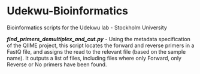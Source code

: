 # Udekwu-Bioinformatics
Bioinformatics scripts for the Udekwu lab - Stockholm University

***find_primers_demultiplex_and_cut.py*** - Using the metadata specification of the QIIME project, this script locates the forward and reverse primers in a FastQ file, and assigns the read to the relevant file (based on the sample name). It outputs a list of files, including files where only Forward, only Reverse or No primers have been found.